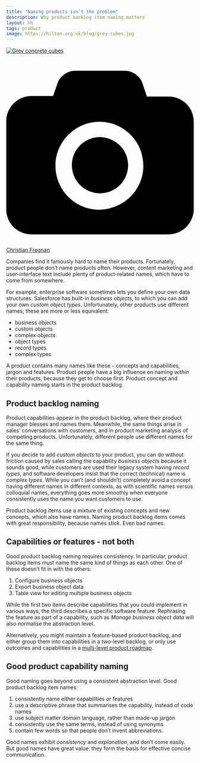```yaml
---
title: "Naming products isn’t the problem"
description: Why product backlog item naming matters
layout: hh
tags: product
image: https://hilton.org.uk/blog/grey-cubes.jpg
---
```


[![Grey concrete cubes](grey-cubes.jpg)](https://unsplash.com/photos/TAVKURx-xLw)

<a class="unsplash" href="https://unsplash.com/photos/TAVKURx-xLw" rel="noopener noreferrer" title="Photo by Christian Fregnan"><span><svg xmlns="http://www.w3.org/2000/svg" viewBox="0 0 32 32"><title>unsplash-logo</title><path d="M20.8 18.1c0 2.7-2.2 4.8-4.8 4.8s-4.8-2.1-4.8-4.8c0-2.7 2.2-4.8 4.8-4.8 2.7.1 4.8 2.2 4.8 4.8zm11.2-7.4v14.9c0 2.3-1.9 4.3-4.3 4.3h-23.4c-2.4 0-4.3-1.9-4.3-4.3v-15c0-2.3 1.9-4.3 4.3-4.3h3.7l.8-2.3c.4-1.1 1.7-2 2.9-2h8.6c1.2 0 2.5.9 2.9 2l.8 2.4h3.7c2.4 0 4.3 1.9 4.3 4.3zm-8.6 7.5c0-4.1-3.3-7.5-7.5-7.5-4.1 0-7.5 3.4-7.5 7.5s3.3 7.5 7.5 7.5c4.2-.1 7.5-3.4 7.5-7.5z"></path></svg></span><span>Christian Fregnan</span></a>

<!--
1. Naming products is famously hard, but not a product person’s biggest naming problem.
2. Marketing and UX content writers might name things customers see, but product people choose first.
3. Naming everything in between matters.
4. Use the product backlog and roadmap to establish naming.
5. Name either capabilities _or_ features
6. Good naming needs to be descriptive, consistent, right-level, domain language.
-->

Companies find it famously hard to name their products.
Fortunately, product people don’t name products often.
However, content marketing and user-interface text include plenty of product-related names, which have to come from somewhere.

For example, enterprise software sometimes lets you define your own data structures.
Salesforce has built-in _business objects_, to which you can add your own _custom object types_.
Unfortunately, other products use different names; these are more or less equivalent:

* business objects
* custom objects
* complex objects
* object types
* record types
* complex types

A product contains many names like these - concepts and capabilities, jargon and features.
Product people have a big influence on naming _within_ their products, because they get to choose first.
Product concept and capability naming starts in the product backlog.

## Product backlog naming

Product capabilities appear in the product backlog, where their product manager blesses and names them.
Meanwhile, the same things arise in sales’ conversations with customers, and in product marketing analysis of competing products.
Unfortunately, different people use different names for the same thing.

If you decide to add _custom objects_ to your product, you can do without friction caused by sales calling the capability _business objects_ because it sounds good, while customers are used their legacy system having _record types_, and software developers insist that the correct (technical) name is _complex types_.
While you can’t (and shouldn’t) completely avoid a concept having different names in different contexts, as with scientific names versus colloquial names, everything goes more smoothly when everyone consistently uses the name you want customers to use.

Product backlog items use a mixture of existing concepts and new concepts, which also have names.
Naming product backlog items comes with great responsibility, because names stick.
Even bad names.

## Capabilities or features - not both

Good product backlog naming requires consistency.
In particular, product backlog items must name the same kind of things as each other.
One of these doesn’t fit in with the others:

1. Configure business objects
2. Export business object data
3. Table view for editing multiple business objects

While the first two items describe capabilities that you could implement in various ways, the third describes a specific software feature.
Rephrasing the feature as part of a capability, such as _Manage business object data_ will also normalise the abstraction level.

Alternatively, you might maintain a feature-based product backlog, and either group them into capabilities in a two-level backlog, or only use outcomes and capabilities in a [multi-level product roadmap](product-roadmap-dimensions-levels).

## Good product capability naming

Good naming goes beyond using a consistent abstraction level.
Good product backlog item names:

1. consistently name either capabilities _or_ features
2. use a descriptive phrase that summarises the capability, instead of code names
3. use subject matter domain language, rather than made-up jargon
4. consistently use the same terms, instead of using synonyms
5. contain few words so that people don’t invent abbreviations.

Good names exhibit _consistency_ and _explanation_, and don’t come easily.
But good names have great value: they form the basis for effective concise communication.
